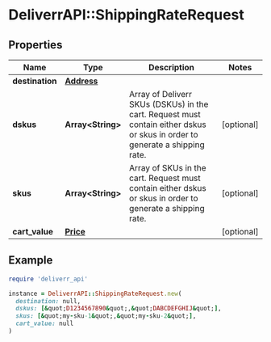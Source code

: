 # DeliverrAPI::ShippingRateRequest

## Properties

| Name | Type | Description | Notes |
| ---- | ---- | ----------- | ----- |
| **destination** | [**Address**](Address.md) |  |  |
| **dskus** | **Array&lt;String&gt;** | Array of Deliverr SKUs (DSKUs) in the cart. Request must contain either dskus or skus in order to generate a shipping rate. | [optional] |
| **skus** | **Array&lt;String&gt;** | Array of SKUs in the cart. Request must contain either dskus or skus in order to generate a shipping rate. | [optional] |
| **cart_value** | [**Price**](Price.md) |  | [optional] |

## Example

```ruby
require 'deliverr_api'

instance = DeliverrAPI::ShippingRateRequest.new(
  destination: null,
  dskus: [&quot;D1234567890&quot;,&quot;DABCDEFGHIJ&quot;],
  skus: [&quot;my-sku-1&quot;,&quot;my-sku-2&quot;],
  cart_value: null
)
```

